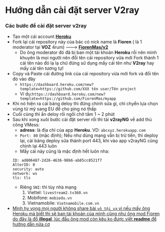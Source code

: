 # Hướng dẫn cài đặt server V2ray
### Các bước để cài đặt server v2ray
- Tạo một cái account [**Heroku**](https://www.heroku.com)
- Fork lại cái repository này của bác có nick name là **Fioren** ( là 1 moderator tại **VOZ** 4rum) ---> [**FiorenMas/v2**](https://github.com/FiorenMas/v2)
    - Do ông moderator đó đã bị ban một tài khoản **Heroku** rồi nên mình khuyên là mọi người nên đổi tên cái repository vừa mới Fork thành 1 cái tên nào đó lạ lạ chứ đừng sử dụng mấy cái tên như **V2ray** hay mấy cái tên tương tự!
- Copy và Paste cái đường link của cái repository vừa mới fork và đổi tên đó vào đây 
    -  `https://dashboard.heroku.com/new?template=https://github.com/XXX tên user/Tên project`
    -  Ví dụ:`https://dashboard.heroku.com/new?template=https://github.com/FiorenMas/myapp`
- Khi nó hiện ra cái bảng deloy thì đừng chỉnh sửa gì, chỉ chyển lựa chọn vùng từ mỹ sang EU để cho ping nó thấp
- Cuối cùng thì ấn deloy rồi ngồi chờ tầm 1 ~ 2 phút
- Sau khi xong xuôi bước cài đặt server rồi thì tải **v2rayNG** về add thủ công VMess:
    - **adress**: là địa chỉ của app **Heroku**. VD: `abcxyz.herokuapp.com`
    - `Port: 80` (mặc định); Nếu như dùng mạng vẫn bị trừ tiền, thì deploy lại, cái bảng deploy sửa thành port 443, khi vào app v2rayNG cũng chỉnh lại 443 luôn
    - Mấy cái này cũng là mặc định hết luôn nha:
    ```
    ID: ad806487-2d26-4636-98b6-ab85cc8521f7
    AlterID: 0
    security: auto
    network: ws
    tls: tls  
    ```
    - Riêng `SNI`: thì tùy nhà mạng
        1. Viettel: `livestream2.tv360.vn`
        2. Mobifone: `mobiedu.vn`
        3. Vietnamobile: `Vietnamobile.com.vn`
 - <ins>Mình hy vọng mọi người không share bài `vô tội vạ` vì nếu mấy ông Heroku mà biết thì sẽ ban tài khoản của mình cũng như ông mod Fioren do đây là đồ **illegal**, lúc đầu ông mod còn kêu ko được viết **readme** để hướng dẫn nữa cơ</ins> 
  
